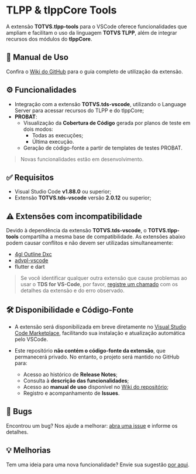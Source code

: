 # TLPP & tlppCore Tools

A extensão **TOTVS.tlpp-tools** para o VSCode oferece funcionalidades que
ampliam e facilitam o uso da linguagem **TOTVS TLPP**, além de integrar
recursos dos módulos do **tlppCore**.

## 📖 Manual de Uso

Confira o [Wiki do GitHub](https://github.com/totvs/tlpp-tools/wiki) para o
guia completo de utilização da extensão.

## ⚙️ Funcionalidades

- Integração com a extensão **TOTVS.tds-vscode**, utilizando o Language Server
  para acessar recursos do TLPP e do tlppCore;
- **PROBAT**:
  - Visualização da **Cobertura de Código** gerada por planos de teste em dois
    modos:
    - Todas as execuções;
    - Última execução.
  - Geração de código-fonte a partir de templates de testes PROBAT.

> Novas funcionalidades estão em desenvolvimento.

## ✅ Requisitos

- Visual Studio Code **v1.88.0** ou superior;
- Extensão **TOTVS.tds-vscode** versão **2.0.12** ou superior;

## ⚠️ Extensões com incompatibilidade

Devido à dependência da extensão **TOTVS.tds-vscode**, o **TOTVS.tlpp-tools**
compartilha a mesma base de compatibilidade. As extensões abaixo podem causar
conflitos e não devem ser utilizadas simultaneamente:

- [4gl Outline Dxc](https://www.vsixhub.com/vsix/14295/)
- [advpl-vscode](https://github.com/totvs/advpl-vscode)
- flutter e dart

> Se você identificar qualquer outra extensão que cause problemas ao usar o
> **TDS for VS-Code**, por favor, [registre um chamado](https://github.com/totvs/tds-vscode/issues)
> com os detalhes da extensão e do erro observado.

## 🛠️ Disponibilidade e Código-Fonte

- A extensão será disponibilizada em breve diretamente no
  [Visual Studio Code Marketplace](https://marketplace.visualstudio.com/vscode),
  facilitando sua instalação e atualização automática pelo VSCode.

- Este repositório **não contém o código-fonte da extensão**, que permanecerá
  privado. No entanto, o projeto será mantido no GitHub para:
  - Acesso ao histórico de **Release Notes**;
  - Consulta à **descrição das funcionalidades**;
  - Acesso ao **manual de uso** disponível no
    [Wiki do repositório](https://github.com/totvs/tlpp-tools/wiki);
  - Registro e acompanhamento de **Issues**.

## 🐞 Bugs

Encontrou um bug? Nos ajude a melhorar:
[abra uma issue](https://github.com/totvs/tlpp-tools/issues/new?assignees=&labels=bug&type=Bug&template=bug_report.md&title=)
e informe os detalhes.

## 💡 Melhorias

Tem uma ideia para uma nova funcionalidade? Envie sua sugestão
[por aqui](https://github.com/totvs/tlpp-tools/issues/new?assignees=&labels=enhancement&type=Feature&template=feature_request.md&title=).

